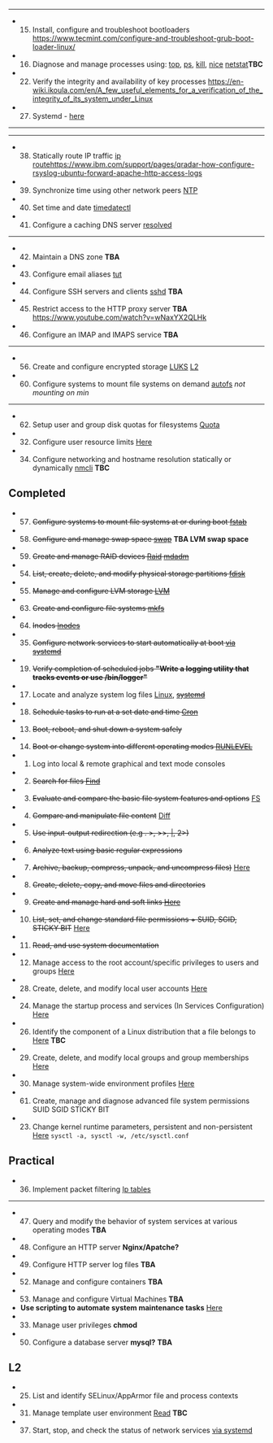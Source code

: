 

---
* 15. Install, configure and troubleshoot bootloaders https://www.tecmint.com/configure-and-troubleshoot-grub-boot-loader-linux/
* 16. Diagnose and manage processes using: [top](/top.md), [ps](/ps.md), [kill](/kill.md), [nice](/nice.md) [netstat](/netstat.md)**TBC**
* 22. Verify the integrity and availability of key processes https://en-wiki.ikoula.com/en/A_few_useful_elements_for_a_verification_of_the_integrity_of_its_system_under_Linux

* 27. Systemd - [here](/systemd.md) 
---


---
* 38. Statically route IP traffic [ip route](/static_ip_routing.md)https://www.ibm.com/support/pages/qradar-how-configure-rsyslog-ubuntu-forward-apache-http-access-logs
* 39. Synchronize time using other network peers [NTP](/ntp.md)
* 40. Set time and date [timedatectl](/timedatectl.md)
* 41. Configure a caching DNS server [resolved](/dns_caching.md)
---
* 42. Maintain a DNS zone **TBA**
* 43. Configure email aliases [tut](/https://www.walkernews.net/2008/01/16/how-to-setup-email-alias-in-red-hat-linux/)
* 44. Configure SSH servers and clients [sshd](/ssh_config.md) **TBA**
* 45. Restrict access to the HTTP proxy server **TBA** https://www.youtube.com/watch?v=wNaxYX2QLHk
* 46. Configure an IMAP and IMAPS service **TBA**
---

* 56. Create and configure encrypted storage [LUKS](/encrypted_storage.md) [L2](/luks2.md)
* 60. Configure systems to mount file systems on demand [autofs](/autofs.md) *not mounting on min*
---

* 62. Setup user and group disk quotas for filesystems [Quota](/quota.md)
* 32. Configure user resource limits [Here](/usr_resource_limits.md)
* 34. Configure networking and hostname resolution statically or dynamically [nmcli](/nmcli.md) **TBC**




## Completed

* 57. <s>Configure systems to mount file systems at or during boot [fstab](/topics1/fstab.md)</s>
* 58. <s>Configure and manage swap space [swap](/swap.md)</s> **TBA LVM swap space**
* 59. <s>Create and manage RAID devices [Raid](/RAID/raid.md) [mdadm](/topics1/mdadm/mdadm.md)</s>
* 54. <s>List, create, delete, and modify physical storage partitions [fdisk](/command_line_utilities/fdisk.md)</s>
* 55. <s>Manage and configure LVM storage [LVM](/topics1/lvm.md) </s>
* 63. <s>Create and configure file systems [mkfs](/topics1/mkfs.md)</s>
* 64. <s>Inodes [Inodes](/topics1/inode.md)</s>
* 35. <s>Configure network services to start automatically at boot [via systemd](/start_stop_network_service.md)</s>
* 19. <s>Verify completion of scheduled jobs **"Write a logging utility that tracks events or use /bin/logger"**</s>


* 17. Locate and analyze system log files [Linux](/logging.md), <s>[systemd](/loggd.md)</s> 
* 18. <s>Schedule tasks to run at a set date and time [Cron](/cron.md)</s>

* 13. <s>Boot, reboot, and shut down a system safely</s>
* 14. <s>Boot or change system into different operating modes [RUNLEVEL](/run_levels.md)</s>
* 1. Log into local & remote graphical and text mode consoles
* 2. <s>Search for files [Find](/find.md)</s>
* 3. <s>Evaluate and compare the basic file system features and options</s> [FS](/topics1/fs/fs.md)
* 4. <s>Compare and manipulate file content</s> [Diff](/topics1/diff.md)
* 5. <s>Use input-output redirection (e.g . >, >>, |, 2>)</s>
* 6. <s>Analyze text using basic regular expressions</s>
* 7. <s>Archive, backup, compress, unpack, and uncompress files)</s> [Here](/topics1/compress/compress_backup.md)
* 8. <s>Create, delete, copy, and move files and directories</s>
* 9. <s>Create and manage hard and soft links [Here](/topics1/links.md)</s>
* 10. <s>List, set, and change standard file permissions + SUID, SGID, STICKY BIT</s> [Here](/file_perrmissions.md)
* 11. <s>Read, and use system documentation</s>
* 12. Manage access to the root account/specific privileges to users and groups [Here](/root_access.md)
* 28. Create, delete, and modify local user accounts [Here](/user_administration.md)

* 24. Manage the startup process and services (In Services Configuration) [Here](/systemd.md)
* 26. Identify the component of a Linux distribution that a file belongs to [Here](/identify_which_file_belongs_to.md) **TBC**
* 29. Create, delete, and modify local groups and group memberships [Here](/topic1/gpasswd.md)
* 30. Manage system-wide environment profiles [Here](/env_profiles.md)
* 61. Create, manage and diagnose advanced file system permissions SUID SGID STICKY BIT

* 23. Change kernel runtime parameters, persistent and non-persistent [Here](/runtime_parameters.md) `sysctl -a, sysctl -w, /etc/sysctl.conf`

## Practical

* 36. Implement packet filtering [Ip tables](/packet_filtering.md)
---
* 47. Query and modify the behavior of system services at various operating modes **TBA**
* 48. Configure an HTTP server **Nginx/Apatche?**
* 49. Configure HTTP server log files **TBA**
* 52. Manage and configure containers **TBA**
* 53. Manage and configure Virtual Machines **TBA**
* **Use scripting to automate system maintenance tasks**  [Here](/scripts_for_system_maintenance/)
* 33. Manage user privileges **chmod**
* 50. Configure a database server **mysql?** **TBA** 


## L2

* 25. List and identify SELinux/AppArmor file and process contexts
* 31. Manage template user environment [Read](/template_usr_env.md) **TBC**
* 37. Start, stop, and check the status of network services [via systemd](/start_stop_network_service.md)
